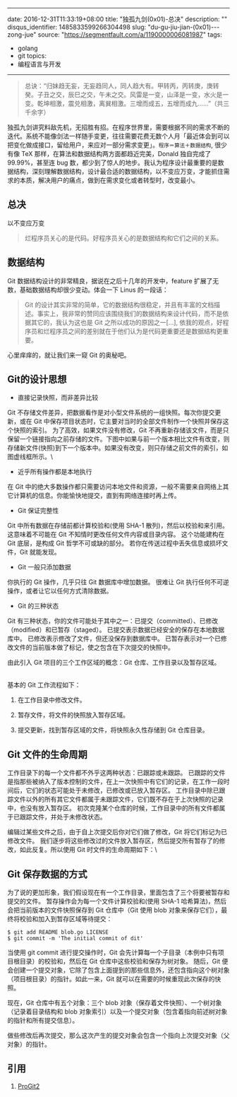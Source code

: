 
---
date: 2016-12-31T11:33:19+08:00
title: "独孤九剑(0x01)-总决"
description: ""
disqus_identifier: 1485833599266304498
slug: "du-gu-jiu-jian-(0x01)---zong-jue"
source: "https://segmentfault.com/a/1190000006081987"
tags: 
- golang 
- git 
topics:
- 编程语言与开发
---

> 总诀：“归妹趋无妄，无妄趋同人，同人趋大有。甲转丙，丙转庚，庚转癸。子丑之交，辰巳之交，午未之交。风雷是一变，山泽是一变，水火是一变。乾坤相激，震兑相激，离巽相激。三增而成五，五增而成九……”（共三千余字）

独孤九剑讲究料敌先机，无招胜有招。在程序世界里，需要根据不同的需求不断的迭代。系统不能像剑法一样随手变更，往往需要花费无数个人月「最近体会到可以把变化做成接口，留给用户，来应对一部分需求变更」。`程序＝算法＋数据结构`,
很少有像 TeX 那样，在算法和数据结构两方面都趋近完美，Donald 独自完成了
99.99%，甚至连 bug
数，都少到了惊人的地步。我认为程序设计最重要的是数据结构，深刻理解数据结构，设计最合适的数据结构，以不变应万变，才能抓住需求的本质，解决用户的痛点，做到在需求变化或者转型时，改变最小。

总决
----

以不变应万变

> 烂程序员关心的是代码。好程序员关心的是数据结构和它们之间的关系。

数据结构
--------

Git 数据结构设计的非常精良，据说在之后十几年的开发中，feature
扩展了无数，基础数据结构却很少变动。体会一下 Linus 的一段话：

> Git
> 的设计其实非常的简单，它的数据结构很稳定，并且有丰富的文档描述。事实上，我非常的赞同应该围绕我们的数据结构来设计代码，而不是依据其它的，我认为这也是
> Git 之所以成功的原因之一\[…\],
> 依我的观点，好程序员和烂程序员之间的差别就在于他们认为是代码更重要还是数据结构更重要。

心里痒痒的，就让我们来一窥 Git 的奥秘吧。

Git的设计思想
-------------

-   直接记录快照，而非差异比较

Git
不存储文件差异，把数据看作是对小型文件系统的一组快照。每次你提交更新，或在
Git
中保存项目状态时，它主要对当时的全部文件制作一个快照并保存这个快照的索引。
为了高效，如果文件没有修改，Git
不再重新存储该文件，而是只保留一个链接指向之前存储的文件。下图中如果与前一个版本相比文件有改变，则存储新文件(快照)到下一个版本中。如果没有改变，则只存储之前文件的索引，如图虚线框所示。\

-   近乎所有操作都是本地执行

在 Git
中的绝大多数操作都只需要访问本地文件和资源，一般不需要来自网络上其它计算机的信息。你能愉快地提交，直到有网络连接时再上传。

-   Git 保证完整性

Git 中所有数据在存储前都计算校验和(使用 SHA-1
散列)，然后以校验和来引用。 这意味着不可能在 Git
不知情时更改任何文件内容或目录内容。 这个功能建构在 Git 底层，是构成 Git
哲学不可或缺的部分。 若你在传送过程中丢失信息或损坏文件，Git 就能发现。

-   Git 一般只添加数据

你执行的 Git 操作，几乎只往 Git 数据库中增加数据。 很难让 Git
执行任何不可逆操作，或者让它以任何方式清除数据。

-   Git 的三种状态

Git
有三种状态，你的文件可能处于其中之一：已提交（committed）、已修改（modified）和已暂存（staged）。
已提交表示数据已经安全的保存在本地数据库中。
已修改表示修改了文件，但还没保存到数据库中。
已暂存表示对一个已修改文件的当前版本做了标记，使之包含在下次提交的快照中。

由此引入 Git 项目的三个工作区域的概念：Git 仓库、工作目录以及暂存区域。

\
基本的 Git 工作流程如下：

1.  在工作目录中修改文件。

2.  暂存文件，将文件的快照放入暂存区域。

3.  提交更新，找到暂存区域的文件，将快照永久性存储到 Git 仓库目录。

Git 文件的生命周期
------------------

工作目录下的每一个文件都不外乎这两种状态：已跟踪或未跟踪。
已跟踪的文件是指那些被纳入了版本控制的文件，在上一次快照中有它们的记录，在工作一段时间后，它们的状态可能处于未修改，已修改或已放入暂存区。
工作目录中除已跟踪文件以外的所有其它文件都属于未跟踪文件，它们既不存在于上次快照的记录中，也没有放入暂存区。
初次克隆某个仓库的时候，工作目录中的所有文件都属于已跟踪文件，并处于未修改状态。

编辑过某些文件之后，由于自上次提交后你对它们做了修改，Git
将它们标记为已修改文件。
我们逐步将这些修改过的文件放入暂存区，然后提交所有暂存了的修改，如此反复。所以使用
Git 时文件的生命周期如下：\

Git 保存数据的方式
------------------

为了说的更加形象，我们假设现在有一个工作目录，里面包含了三个将要被暂存和提交的文件。
暂存操作会为每一个文件计算校验和(使用 SHA-1
哈希算法)，然后会把当前版本的文件快照保存到 Git 仓库中（Git 使用 blob
对象来保存它们），最终将校验和加入到暂存区域等待提交：

    $ git add README blob.go LICENSE
    $ git commit -m 'The initial commit of dit'

当使用 git commit 进行提交操作时，Git
会先计算每一个子目录（本例中只有项目根目录）的校验和，然后在 Git
仓库中这些校验和保存为树对象。 随后，Git
便会创建一个提交对象，它除了包含上面提到的那些信息外，还包含指向这个树对象（项目根目录）的指针。如此一来，Git
就可以在需要的时候重现此次保存的快照。

现在，Git 仓库中有五个对象：三个 blob
对象（保存着文件快照）、一个树对象（记录着目录结构和 blob
对象索引）以及一个提交对象（包含着指向前述树对象的指针和所有提交信息）。

做些修改后再次提交，那么这次产生的提交对象会包含一个指向上次提交对象（父对象）的指针。

引用
----

1.  [ProGit2](http://git-scm.com/book/en/v2)



